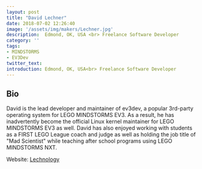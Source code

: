 ```yaml
---
layout: post
title: "David Lechner"
date: 2018-07-02 12:26:40
image: '/assets/img/makers/Lechner.jpg'
description:  Edmond, OK, USA <br> Freelance Software Developer
category: ''
tags:
- MINDSTORMS
- EV3Dev
twitter_text:
introduction: Edmond, OK, USA<br> Freelance Software Developer
---
```




## Bio


David is the lead developer and maintainer of ev3dev, a popular 3rd-party operating system for LEGO MINDSTORMS EV3. As a result, he has inadvertently become the official Linux kernel maintainer for LEGO MINDSTORMS EV3 as well. David has also enjoyed working with students as a FIRST LEGO League coach and judge as well as holding the job title of "Mad Scientist" while teaching after school programs using LEGO MINDSTORMS NXT.

Website: [Lechnology](https://lechnology.com)
